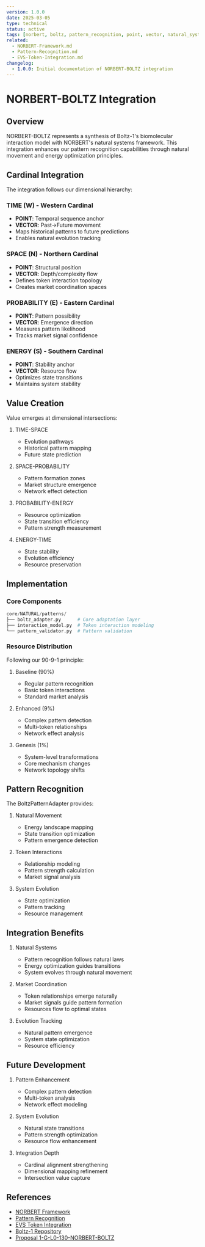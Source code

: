 ```yaml
---
version: 1.0.0
date: 2025-03-05
type: technical
status: active
tags: [norbert, boltz, pattern_recognition, point, vector, natural_systems]
related:
  - NORBERT-Framework.md
  - Pattern-Recognition.md
  - EVS-Token-Integration.md
changelog:
  - 1.0.0: Initial documentation of NORBERT-BOLTZ integration
---
```


# NORBERT-BOLTZ Integration

## Overview

NORBERT-BOLTZ represents a synthesis of Boltz-1's biomolecular interaction model with NORBERT's natural systems framework. This integration enhances our pattern recognition capabilities through natural movement and energy optimization principles.

## Cardinal Integration

The integration follows our dimensional hierarchy:

### TIME (W) - Western Cardinal
- **POINT**: Temporal sequence anchor
- **VECTOR**: Past→Future movement
- Maps historical patterns to future predictions
- Enables natural evolution tracking

### SPACE (N) - Northern Cardinal
- **POINT**: Structural position
- **VECTOR**: Depth/complexity flow
- Defines token interaction topology
- Creates market coordination spaces

### PROBABILITY (E) - Eastern Cardinal
- **POINT**: Pattern possibility
- **VECTOR**: Emergence direction
- Measures pattern likelihood
- Tracks market signal confidence

### ENERGY (S) - Southern Cardinal
- **POINT**: Stability anchor
- **VECTOR**: Resource flow
- Optimizes state transitions
- Maintains system stability

## Value Creation

Value emerges at dimensional intersections:

1. TIME-SPACE
   - Evolution pathways
   - Historical pattern mapping
   - Future state prediction

2. SPACE-PROBABILITY
   - Pattern formation zones
   - Market structure emergence
   - Network effect detection

3. PROBABILITY-ENERGY
   - Resource optimization
   - State transition efficiency
   - Pattern strength measurement

4. ENERGY-TIME
   - State stability
   - Evolution efficiency
   - Resource preservation

## Implementation

### Core Components

```python
core/NATURAL/patterns/
├── boltz_adapter.py      # Core adaptation layer
├── interaction_model.py  # Token interaction modeling
└── pattern_validator.py  # Pattern validation
```

### Resource Distribution

Following our 90-9-1 principle:

1. Baseline (90%)
   - Regular pattern recognition
   - Basic token interactions
   - Standard market analysis

2. Enhanced (9%)
   - Complex pattern detection
   - Multi-token relationships
   - Network effect analysis

3. Genesis (1%)
   - System-level transformations
   - Core mechanism changes
   - Network topology shifts

## Pattern Recognition

The BoltzPatternAdapter provides:

1. Natural Movement
   - Energy landscape mapping
   - State transition optimization
   - Pattern emergence detection

2. Token Interactions
   - Relationship modeling
   - Pattern strength calculation
   - Market signal analysis

3. System Evolution
   - State optimization
   - Pattern tracking
   - Resource management

## Integration Benefits

1. Natural Systems
   - Pattern recognition follows natural laws
   - Energy optimization guides transitions
   - System evolves through natural movement

2. Market Coordination
   - Token relationships emerge naturally
   - Market signals guide pattern formation
   - Resources flow to optimal states

3. Evolution Tracking
   - Natural pattern emergence
   - System state optimization
   - Resource efficiency

## Future Development

1. Pattern Enhancement
   - Complex pattern detection
   - Multi-token analysis
   - Network effect modeling

2. System Evolution
   - Natural state transitions
   - Pattern strength optimization
   - Resource flow enhancement

3. Integration Depth
   - Cardinal alignment strengthening
   - Dimensional mapping refinement
   - Intersection value capture

## References

- [NORBERT Framework](NORBERT-Framework.md)
- [Pattern Recognition](Pattern-Recognition.md)
- [EVS Token Integration](EVS-Token-Integration.md)
- [Boltz-1 Repository](https://github.com/shibakery/boltz)
- [Proposal 1-G-L0-130-NORBERT-BOLTZ](https://github.com/shibakery/SKENAI-R/blob/main/proposals/1-G-L0-130-NORBERT-BOLTZ.md)

